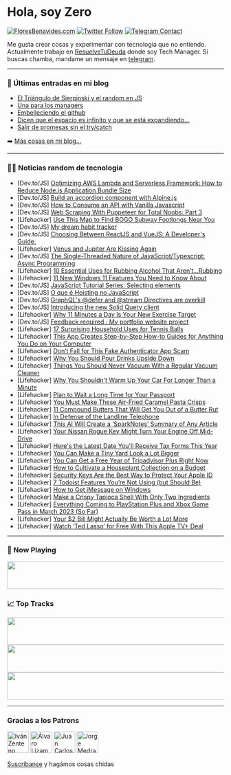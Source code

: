 # Hola, soy Zero

[![FloresBenavides.com](https://img.shields.io/website?down_message=oops&label=MiBlog&style=for-the-badge&up_message=online&url=https%3A%2F%2Ffloresbenavides.com)](https://floresbenavides.com) [![Twitter Follow](https://img.shields.io/twitter/follow/ZeroDragon?color=%231DA1F2&label=Follow&logo=twitter&logoColor=ffffff&style=for-the-badge)](https://twitter.com/zerodragon) [![Telegram Contact](https://img.shields.io/badge/escr%C3%ADbeme-ZeroDragon-%2326A5E4?style=for-the-badge&logo=telegram)](https://t.me/zerodragon)

Me gusta crear cosas y experimentar con tecnología que no entiendo.
Actualmente trabajo en [ResuelveTuDeuda](http://github.com/resuelve) donde soy Tech Manager.
Si buscas chamba, mandame un mensaje en [telegram](https://t.me/zerodragon).

---

### 📕 Últimas entradas en mi blog
<!-- BLOG-POST-LIST:START -->
- [El Triángulo de Sierpinski y el random en JS](https://floresbenavides.com/el-triangulo-de-sierpinski-y-el-random-en-js/)
- [Una para los managers](https://floresbenavides.com/una-para-los-managers/)
- [Embelleciendo el github](https://floresbenavides.com/embelleciendo-el-github/)
- [Dicen que el espacio es infinito y que se está expandiendo…](https://floresbenavides.com/dicen-que-el-espacio-es-infinito-y-que-se-esta-expandiendo/)
- [Salir de promesas sin el try/catch](https://floresbenavides.com/salir-de-promesas-sin-el-try-catch/)
<!-- BLOG-POST-LIST:END -->

➡️ [Más cosas en mi blog...](https://floresbenavides.com)

---

### 👨‍💻 Noticias random de tecnología
<!-- TECH-POSTS:START -->
- [Dev.to/JS] [Optimizing AWS Lambda and Serverless Framework: How to Reduce Node.js Application Bundle Size](https://dev.to/alanneves/optimizing-aws-lambda-and-serverless-framework-how-to-reduce-nodejs-application-bundle-size-4hc3)
- [Dev.to/JS] [Build an accordion component with Alpine.js](https://dev.to/michaelburrows/build-an-accordion-component-with-alpinejs-2nl6)
- [Dev.to/JS] [How to Consume an API with Vanilla Javascript](https://dev.to/aikay/how-to-consume-an-api-with-vanilla-javascript-5ec7)
- [Dev.to/JS] [Web Scraping With Puppeteer for Total Noobs: Part 3](https://dev.to/juniordevforlife/web-scraping-with-puppeteer-for-total-noobs-part-3-2il0)
- [Lifehacker] [Use This Map to Find BOGO Subway Footlongs Near You](https://lifehacker.com/use-this-map-to-find-bogo-subway-footlongs-near-you-1850180204)
- [Dev.to/JS] [My dream habit tracker](https://dev.to/fromaline/my-dream-habit-tracker-10g8)
- [Dev.to/JS] [Choosing Between ReactJS and VueJS: A Developer&#39;s Guide.](https://dev.to/alekiie/choosing-between-reactjs-and-vuejs-a-developers-guide-4bpp)
- [Lifehacker] [Venus and Jupiter Are Kissing Again](https://lifehacker.com/venus-and-jupiter-are-kissing-again-1850178779)
- [Dev.to/JS] [The Single-Threaded Nature of JavaScript/Typescript: Async Programming](https://dev.to/egimata/the-single-threaded-nature-of-javascripttypescript-async-programming-494d)
- [Lifehacker] [10 Essential Uses for Rubbing Alcohol That Aren’t…Rubbing](https://lifehacker.com/10-essential-uses-for-rubbing-alcohol-that-aren-t-rubbi-1850179150)
- [Lifehacker] [11 New Windows 11 Features You Need to Know About](https://lifehacker.com/11-new-windows-11-features-you-need-to-know-about-1850178464)
- [Dev.to/JS] [JavaScript Tutorial Series: Selecting elements](https://dev.to/fullstackjo/javascript-tutorial-series-selecting-elements-1fe3)
- [Dev.to/JS] [O que é Hoisting no JavaScript](https://dev.to/joeldorosarioo/o-que-e-hoisting-4f85)
- [Dev.to/JS] [GraphQL&#39;s @defer and @stream Directives are overkill](https://dev.to/wundergraph/graphqls-defer-and-stream-directives-are-overkill-52jp)
- [Dev.to/JS] [Introducing the new Solid Query client](https://dev.to/wundergraph/introducing-the-new-solid-query-client-21mo)
- [Lifehacker] [Why 11 Minutes a Day Is Your New Exercise Target](https://lifehacker.com/why-11-minutes-a-day-is-your-new-exercise-target-1850178554)
- [Dev.to/JS] [Feedback required : My portfolio website project](https://dev.to/ziadoua/feedback-required-my-portfolio-website-project-3aah)
- [Lifehacker] [17 Surprising Household Uses for Tennis Balls](https://lifehacker.com/17-surprising-household-uses-for-tennis-balls-1850176713)
- [Lifehacker] [This App Creates Step-by-Step How-to Guides for Anything You Do on Your Computer](https://lifehacker.com/this-app-creates-step-by-step-how-to-guides-for-anythin-1850177460)
- [Lifehacker] [Don’t Fall for This Fake Authenticator App Scam](https://lifehacker.com/don-t-fall-for-this-fake-authenticator-app-scam-1850177439)
- [Lifehacker] [Why You Should Pour Drinks Upside Down](https://lifehacker.com/why-you-should-pour-drinks-upside-down-1850178027)
- [Lifehacker] [Things You Should Never Vacuum With a Regular Vacuum Cleaner](https://lifehacker.com/things-you-should-never-vacuum-with-a-regular-vacuum-cl-1850175466)
- [Lifehacker] [Why You Shouldn&#39;t Warm Up Your Car For Longer Than a Minute](https://lifehacker.com/why-you-shouldnt-warm-up-your-car-for-longer-than-a-min-1850175671)
- [Lifehacker] [Plan to Wait a Long Time for Your Passport](https://lifehacker.com/plan-to-wait-a-long-time-for-your-passport-1850174798)
- [Lifehacker] [You Must Make These Air-Fried Caramel Pasta Crisps](https://lifehacker.com/you-must-make-these-air-fried-caramel-pasta-crisps-1850174639)
- [Lifehacker] [11 Compound Butters That Will Get You Out of a Butter Rut](https://lifehacker.com/11-compound-butters-that-will-get-you-out-of-a-butter-r-1850174627)
- [Lifehacker] [In Defense of the Landline Telephone](https://lifehacker.com/in-defense-of-the-landline-telephone-1850177268)
- [Lifehacker] [This AI Will Create a ‘SparkNotes’ Summary of Any Article](https://lifehacker.com/this-ai-will-create-a-sparknotes-summary-of-any-artic-1850173701)
- [Lifehacker] [Your Nissan Rogue Key Might Turn Your Engine Off Mid-Drive](https://lifehacker.com/your-nissan-rogue-key-might-turn-your-engine-off-mid-dr-1850174795)
- [Lifehacker] [Here&#39;s the Latest Date You&#39;ll Receive Tax Forms This Year](https://lifehacker.com/heres-the-latest-date-youll-receive-tax-forms-this-year-1850173434)
- [Lifehacker] [You Can Make a Tiny Yard Look a Lot Bigger](https://lifehacker.com/you-can-make-a-tiny-yard-look-a-lot-bigger-1850171585)
- [Lifehacker] [You Can Get a Free Year of Tripadvisor Plus Right Now](https://lifehacker.com/you-can-get-a-free-year-of-tripadvisor-plus-right-now-1850173915)
- [Lifehacker] [How to Cultivate a Houseplant Collection on a Budget](https://lifehacker.com/how-to-cultivate-a-houseplant-collection-on-a-budget-1850168112)
- [Lifehacker] [Security Keys Are the Best Way to Protect Your Apple ID](https://lifehacker.com/security-keys-are-the-best-way-to-protect-your-apple-id-1850172412)
- [Lifehacker] [7 Todoist Features You’re Not Using &lpar;but Should Be&rpar;](https://lifehacker.com/7-todoist-features-you-re-not-using-but-should-be-1850171967)
- [Lifehacker] [How to Get iMessage on Windows](https://lifehacker.com/how-to-get-imessage-on-windows-1850170042)
- [Lifehacker] [Make a Crispy Tapioca Shell With Only Two Ingredients](https://lifehacker.com/make-a-crispy-tapioca-shell-with-only-two-ingredients-1850170397)
- [Lifehacker] [Everything Coming to PlayStation Plus and Xbox Game Pass in March 2023 &lpar;So Far&rpar;](https://lifehacker.com/everything-coming-to-playstation-plus-and-xbox-game-pas-1850170782)
- [Lifehacker] [Your $2 Bill Might Actually Be Worth a Lot More](https://lifehacker.com/your-2-bill-might-actually-be-worth-a-lot-more-1850170790)
- [Lifehacker] [Watch ‘Ted Lasso’ for Free With This Apple TV+ Deal](https://lifehacker.com/watch-ted-lasso-for-free-with-this-apple-tv-deal-1850170102)<!-- TECH-POSTS:END -->

---

### 🎵 Now Playing
<a href="https://spotify-now-playing-dun.vercel.app/now-playing?open"><img src="https://spotify-now-playing-dun.vercel.app/now-playing" width="540" height="64"></a>

### 📈 Top Tracks
<a href="https://spotify-now-playing-dun.vercel.app/top-tracks?i=1&open"><img src="https://spotify-now-playing-dun.vercel.app/top-tracks?i=1" width="540" height="64"></a>
<a href="https://spotify-now-playing-dun.vercel.app/top-tracks?i=2&open"><img src="https://spotify-now-playing-dun.vercel.app/top-tracks?i=2" width="540" height="64"></a>
<a href="https://spotify-now-playing-dun.vercel.app/top-tracks?i=3&open"><img src="https://spotify-now-playing-dun.vercel.app/top-tracks?i=3" width="540" height="64"></a>

---

### Gracias a los Patrons
[<img src="https://avatars.githubusercontent.com/u/243380?v=4" alt="Iván Zenteno" width="50px">](https://github.com/k001) [<img src="https://avatars.githubusercontent.com/u/19955639?v=4" alt="Álvaro Lizama" width="50px">](https://github.com/alvarolizama) [<img src="https://avatars.githubusercontent.com/u/2718753?v=4" alt="Juan Carlos Ruiz" width="50px">](https://github.com/JuanCrg90) [<img src="https://avatars.githubusercontent.com/u/37025?v=4" alt="Jorge Medrano" width="50px">](https://github.com/h1pp1e) 

[Suscríbanse](https://www.patreon.com/zerodragon) y hagámos cosas chidas
